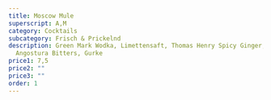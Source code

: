 ```yaml
---
title: Moscow Mule
superscript: A,M
category: Cocktails
subcategory: Frisch & Prickelnd
description: Green Mark Wodka, Limettensaft, Thomas Henry Spicy Ginger,
  Angostura Bitters, Gurke
price1: 7,5
price2: ""
price3: ""
order: 1
---
```

